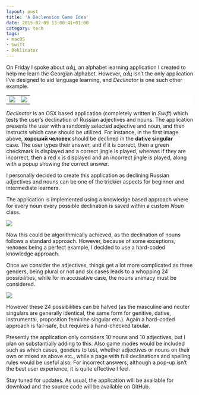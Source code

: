 ```yaml
---
layout: post
title: 'A Declension Game Idea'
date: 2015-02-09 13:00:41+01:00
category: tech
tags:
- macOS
- Swift
- Deklinator
---
```

On Friday I spoke about *αბц*, an alphabet learning application I created to help me learn the Georgian alphabet. However, *αბц* isn’t the only application I’ve designed to aid language learning, and *Declinator* is one such other example.

<table bgcolor="#FFFFFF" border="0" bordercolor= "#FFFFFF" cellspacing="0" cellpadding="0">
  <tr>
    <td><img src="{{site.baseurl}}/assets/images/posts/2015/15-02-09/01.png"></td>
    <td><img src="{{site.baseurl}}/assets/images/posts/2015/15-02-09/02.png"></td>
  </tr>
</table>
<p></p>

*Declinator* is an OSX based application (completely written in *Swift*) which tests the user’s declination of Russian adjectives and nouns. The application presents the user with a randomly selected adjective and noun, and then instructs which case should be utilized. For instance, in the first image above, **хороший человек** should be declined in the **dative singular** case. The user types their answer, and if it is correct, then a green checkmark is displayed and a correct jingle is played, whereas if they are incorrect, then a red x is displayed and an incorrect jingle is played, along with a popup showing the correct answer.

I personally decided to create this application as declining Russian adjectives and nouns can be one of the trickier aspects for beginner and intermediate learners.

The application is implemented using a knowledge based approach where for every noun every possible declination is saved within a custom *Noun* class.

![]({{site.baseurl}}/assets/images/posts/2015/15-02-09/03.png)

Now this could be algorithmically achieved, as the declination of nouns follows a standard approach. However, because of some exceptions, человек being a perfect example, I decided to use a hard-coded knowledge approach.

Once we consider the adjectives, things get a lot more complicated as three genders, being plural or not and six cases leads to a whopping 24 possibilities, while for in accusative case, the nouns animacy must be considered.

![]({{site.baseurl}}/assets/images/posts/2015/15-02-09/04.png)

However these 24 possibilities can be halved (as the masculine and neuter singulars are generally identical, the same form for genitive, dative, instrumental, proposition feminine singular etc.). Again a hard-coded approach is fail-safe, but requires a hand-checked tabular.

Presently the application only considers 10 nouns and 10 adjectives, but I plan on substantially adding to this. Also game modes would be included such as which cases, genders to test, whether adjectives or nouns on their own or mixed as above etc., while a page with full declinations and spelling rules would be useful also. For incorrect answers, although a pop-up isn’t the best user experience, it is quite effective I feel.

Stay tuned for updates. As usual, the application will be available for download and the source code will be available on GitHub.
